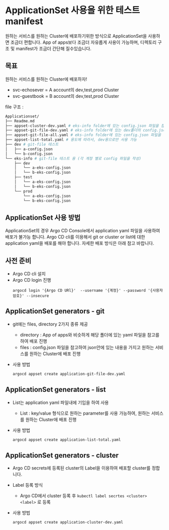 # ApplicationSet 사용을 위한 테스트 manifest

원하는 서비스를 원하는 Cluster에 배포하기위한 방식으로 ApplicationSet을 사용하면 조금더 편합니다.
App of apps보다 조금더 자유롭게 사용이 가능하며, 디렉토리 구조 및 manifest가 조금더 간단해 질수있습니다.

## 목표 
원하는 서비스를 원하는 Cluster에 배포하자!
- svc-echosever = A account의 dev,test,prod Cluster
- svc-guestbook = B account의 dev,test,prod Cluster

file 구조 :
```sh
Applicationset/
├── Readme.md
├── appset-cluster-dev.yaml # eks-info folder에 있는 config.json 파일을 참고하여 모든 환경의 EKS에 서비스 배포
├── appset-git-file-dev.yaml # eks-info folder에 있는 dev폴더의 config.json 파일만 참고하여 모든 환경의 EKS에 서비스 배포
├── appset-git-file-all.yaml # eks-info folder에 있는 config.json 파일을 참고하여 모든 환경의 EKS에 서비스 배포
├── appset-list-total.yaml # 용도에 따라서, dev용으로만 사용 가능
├── dev # git-file 테스트 
│   ├── a-config.json
│   └── b-config.json
└── eks-info # git-file 테스트 용 (각 계정 별로 config 파일을 작성)
    ├── dev
    │   └── a-eks-config.json
    │   └── b-eks-config.json
    ├── test
    │   └── a-eks-config.json
    │   └── b-eks-config.json
    └── prod
        └── a-eks-config.json
        └── b-eks-config.json
```
## ApplicationSet 사용 방법
ApplicationSet의 경우 Argo CD Console에서 application yaml 파일을 사용하여 배포가 불가능 합니다.
Argo CD cli를 이용해서 git or cluster or list에 대한 application yaml을 배포를 해야 합니다.
자세한 배포 방식은 아래 참고 바랍니다.

## 사전 준비
- Argo CD cli 설치
- Argo CD login 진행
    ```
    argocd login '{Argo CD URl}'  --username '{계정}' --password '{사용자 암호}' --insecure
    ```

## ApplicationSet generators - git
- git에는 files, directory 2가지 종류 제공
    - directory : App of apps와 비슷하게 해당 폴더에 있는 yaml 파일을 참고를 하여 배포 진행
    - files : config.json 파일을 참고하여 json안에 있는 내용을 가지고 원하는 서비스를 원하는 Cluster에 배포 진행

- 사용 방법
    ```sh
    argocd appset create application-git-file-dev.yaml
    ```

## ApplicationSet generators - list
- List는 application yaml 파일내에 기입을 하여 사용
    - List : key/value 형식으로 원하는 parameter를 사용 가능하여, 원하는 서비스를 원하는 Cluster에 배포 진행

- 사용 방법
    ```sh
    argocd appset create application-list-total.yaml
    ```

## ApplicationSet generators - cluster
- Argo CD secrets에 등록된 cluster의 Label을 이용하여 배포할 cluster를 정합니다.
- Label 등록 방식
    - Argo CD에서 cluster 등록 후 `kubectl label secrtes <cluster> <label>` 로 등록
    
- 사용 방법
    ```sh
    argocd appset create application-cluster-dev.yaml
    ```